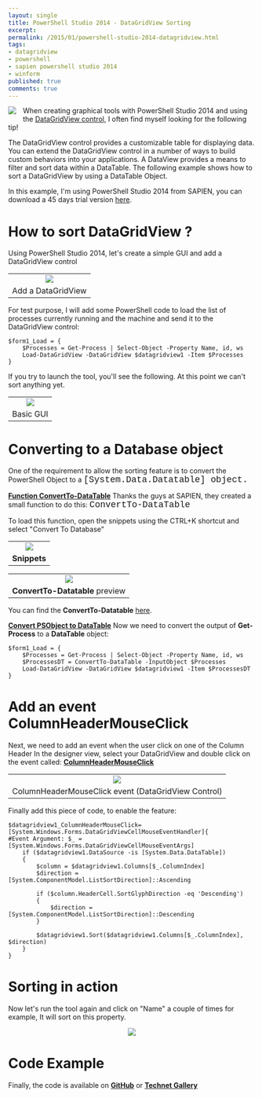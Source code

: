 ```yaml
---
layout: single
title: PowerShell Studio 2014 - DataGridView Sorting
excerpt: 
permalink: /2015/01/powershell-studio-2014-datagridview.html
tags: 
- datagridview
- powershell
- sapien powershell studio 2014
- winform
published: true
comments: true
---
```


 
 <a href="{{ base_path }}/images/2015/20150110_PowerShell_Studio_2014_-_DataGridView_Sorting/powershellstudio__1010113239__-88x88.png" imageanchor="1" style="clear: left; float: left; margin-bottom: 1em; margin-right: 1em;"><img border="0" src="{{ base_path }}/images/2015/20150110_PowerShell_Studio_2014_-_DataGridView_Sorting/powershellstudio__1010113239__-88x88.png" /></a>When creating graphical tools with PowerShell Studio 2014 and using the <a href="http://msdn.microsoft.com/en-us/library/e0ywh3cz%28v=vs.90%29.aspx" target="_blank">DataGridView control</a>, I often find myself looking for the following tip!

The DataGridView control provides a customizable table for displaying data. You can extend the DataGridView control in a number of ways to build custom behaviors into your applications. A DataView provides a means to filter and sort data within a DataTable. The following example shows how to sort a DataGridView by using a DataTable Object.

In this example, I'm using PowerShell Studio 2014 from SAPIEN, you can download a 45 days trial version <a href="http://www.sapien.com/software/powershell_studio" target="_blank">here</a>.





# How to sort DataGridView ?

Using PowerShell Studio 2014, let's create a simple GUI and add a DataGridView control

<table align="center" cellpadding="0" cellspacing="0" class="tr-caption-container" style="margin-left: auto; margin-right: auto; text-align: center;"><tbody><tr><td style="text-align: center;"><a href="{{ base_path }}/images/2015/20150110_PowerShell_Studio_2014_-_DataGridView_Sorting/2014-12-02_21-19-54__1710328047__-346x274.png" imageanchor="1" style="margin-left: auto; margin-right: auto;"><img border="0" src="{{ base_path }}/images/2015/20150110_PowerShell_Studio_2014_-_DataGridView_Sorting/2014-12-02_21-19-54__1710328047__-346x274.png" /></a></td></tr><tr><td class="tr-caption" style="text-align: center;">Add a DataGridView</td></tr></tbody></table>
For test purpose, I will add some PowerShell code to load the list of processes currently running and the machine and send it to the DataGridView control:


```
$form1_Load = {
    $Processes = Get-Process | Select-Object -Property Name, id, ws
    Load-DataGridView -DataGridView $datagridview1 -Item $Processes
}
```


If you try to launch the tool, you'll see the following. At this point we can't sort anything yet.

<table align="center" cellpadding="0" cellspacing="0" class="tr-caption-container" style="margin-left: auto; margin-right: auto; text-align: center;"><tbody><tr><td style="text-align: center;"><a href="{{ base_path }}/images/2015/20150110_PowerShell_Studio_2014_-_DataGridView_Sorting/2014-12-02_21-24-47__138122398__-394x480.png" imageanchor="1" style="margin-left: auto; margin-right: auto;"><img border="0" src="{{ base_path }}/images/2015/20150110_PowerShell_Studio_2014_-_DataGridView_Sorting/2014-12-02_21-24-47__138122398__-394x480.png" /></a></td></tr><tr><td class="tr-caption" style="text-align: center;">Basic GUI</td></tr></tbody></table>

# Converting to a Database object

One of the requirement to allow the sorting feature is to convert the PowerShell Object to a <span style="font-family: Courier New, Courier, monospace; font-size: large;">[System.Data.Datatable] object.


<b><u>Function ConvertTo-DataTable</u></b>
Thanks the guys at SAPIEN, they created a small function to do this: <span style="font-family: Courier New, Courier, monospace; font-size: large;">ConvertTo-DataTable

To load this function, open the snippets using the CTRL+K shortcut and select "Convert To Database"
<table align="center" cellpadding="0" cellspacing="0" class="tr-caption-container" style="margin-left: auto; margin-right: auto; text-align: center;"><tbody><tr><td style="text-align: center;"><a href="{{ base_path }}/images/2015/20150110_PowerShell_Studio_2014_-_DataGridView_Sorting/2014-12-02_23-17-37__100399466__-298x203.png" imageanchor="1" style="margin-left: auto; margin-right: auto;"><img border="0" src="{{ base_path }}/images/2015/20150110_PowerShell_Studio_2014_-_DataGridView_Sorting/2014-12-02_23-17-37__100399466__-298x203.png" /></a></td></tr><tr><td class="tr-caption" style="text-align: center;"><b>Snippets</b></td></tr></tbody></table>
<table align="center" cellpadding="0" cellspacing="0" class="tr-caption-container" style="margin-left: auto; margin-right: auto; text-align: center;"><tbody><tr><td style="text-align: center;"><a href="{{ base_path }}/images/2015/20150110_PowerShell_Studio_2014_-_DataGridView_Sorting/2014-12-02_23-28-52__1889225507__-635x490.png" imageanchor="1" style="margin-left: auto; margin-right: auto;"><img border="0" src="{{ base_path }}/images/2015/20150110_PowerShell_Studio_2014_-_DataGridView_Sorting/2014-12-02_23-28-52__1889225507__-635x490.png" /></a></td></tr><tr><td class="tr-caption" style="text-align: center;"><b>ConvertTo-Datatable</b> preview</td></tr></tbody></table>You can find the <b>ConvertTo-Datatable</b> <a href="https://gist.github.com/1e094b3f0f229e9b011d.git" target="_blank">here</a>.

<b><u>Convert PSObject to DataTable</u></b>
Now we need to convert the output of <b>Get-Process</b> to a <b>DataTable</b> object:


```
$form1_Load = {
    $Processes = Get-Process | Select-Object -Property Name, id, ws
    $ProcessesDT = ConvertTo-DataTable -InputObject $Processes
    Load-DataGridView -DataGridView $datagridview1 -Item $ProcessesDT
}
```



# Add an event ColumnHeaderMouseClick


<b><u>
</u></b>Next, we need to add an event when the user click on one of the Column Header
In the designer view, select your DataGridView and double click on the event called: <b><u>ColumnHeaderMouseClick</u></b>

<table align="center" cellpadding="0" cellspacing="0" class="tr-caption-container" style="margin-left: auto; margin-right: auto; text-align: center;"><tbody><tr><td style="text-align: center;"><a href="{{ base_path }}/images/2015/20150110_PowerShell_Studio_2014_-_DataGridView_Sorting/2014-12-02_21-29-23__1826617879__-396x84.png" imageanchor="1" style="margin-left: auto; margin-right: auto;"><img border="0" src="{{ base_path }}/images/2015/20150110_PowerShell_Studio_2014_-_DataGridView_Sorting/2014-12-02_21-29-23__1826617879__-396x84.png" /></a></td></tr><tr><td class="tr-caption" style="text-align: center;">ColumnHeaderMouseClick event (DataGridView Control)</td></tr></tbody></table>

Finally add this piece of code, to enable the feature:


```
$datagridview1_ColumnHeaderMouseClick=[System.Windows.Forms.DataGridViewCellMouseEventHandler]{
#Event Argument: $_ = [System.Windows.Forms.DataGridViewCellMouseEventArgs]
    if ($datagridview1.DataSource -is [System.Data.DataTable])
    {
        $column = $datagridview1.Columns[$_.ColumnIndex]
        $direction = [System.ComponentModel.ListSortDirection]::Ascending
        
        if ($column.HeaderCell.SortGlyphDirection -eq 'Descending')
        {
            $direction = [System.ComponentModel.ListSortDirection]::Descending
        }
        
        $datagridview1.Sort($datagridview1.Columns[$_.ColumnIndex], $direction)
    }
}
```




# Sorting in action

Now let's run the tool again and click on "Name" a couple of times for example, It will sort on this property.

<div class="separator" style="clear: both; text-align: center;"><a href="{{ base_path }}/images/2015/20150110_PowerShell_Studio_2014_-_DataGridView_Sorting/Datagridview_Sorting_GIF__83437090__-373x301.gif" imageanchor="1" style="margin-left: 1em; margin-right: 1em;"><img border="0" src="{{ base_path }}/images/2015/20150110_PowerShell_Studio_2014_-_DataGridView_Sorting/Datagridview_Sorting_GIF__83437090__-373x301.gif" /></a></div>



# Code Example

Finally, the code is available on <b><a href="https://github.com/lazywinadmin/PowerShellGUI/tree/master/_Examples/DataGridView/DataGridView_ColumnHeader_Sorting" target="_blank">GitHub</a></b> or <b><a href="https://gallery.technet.microsoft.com/Winforms-DataGridView-28f9b521" target="_blank">Technet Gallery</a></b>



